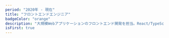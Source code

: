 ```yaml
---
period: "2020年 - 現在"
title: "フロントエンドエンジニア"
badgeColor: "orange"
description: "大規模Webアプリケーションのフロントエンド開発を担当。React/TypeScriptを用いたSPAの設計・実装、パフォーマンス最適化、アクセシビリティ対応を主導。デザインシステムの構築にも携わり、UIコンポーネントライブラリを開発。チーム内でのコードレビューやメンタリングも積極的に実施。"
isFirst: true
---
```

